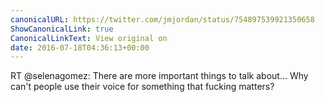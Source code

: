 ```yaml
---
canonicalURL: https://twitter.com/jmjordan/status/754897539921350658
ShowCanonicalLink: true
CanonicalLinkText: View original on
date: 2016-07-18T04:36:13+00:00
---
```

RT @selenagomez: There are more important things to talk about... Why can't people use their voice for something that fucking matters?